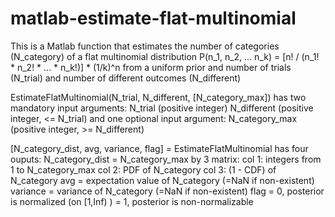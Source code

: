 matlab-estimate-flat-multinomial
================================

This is a Matlab function that estimates the number of categories (N_category) of a flat multinomial distribution
  P(n_1, n_2, ... n_k) = [n! / (n_1! * n_2! * ... * n_k!)] * (1/k)^n
from a uniform prior and number of trials (N_trial) and number of different outcomes (N_different)

EstimateFlatMultinomial(N_trial, N_different, [N_category_max])
has two mandatory input arguments:
  N_trial (positive integer)
  N_different (positive integer, <= N_trial)
and one optional input argument:
  N_category_max (positive integer, >= N_different)

[N_category_dist, avg, variance, flag] = EstimateFlatMultinomial 
has four ouputs:
  N_category_dist =  N_category_max by 3 matrix:
    col 1: integers from 1 to N_category_max
    col 2: PDF of N_category
    col 3: (1 - CDF) of N_category
  avg = expectation value of N_category (=NaN if non-existent)
  variance = variance of N_category (=NaN if non-existent)
  flag = 0, posterior is normalized (on [1,Inf) )
       = 1, posterior is non-normalizable
